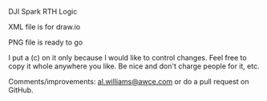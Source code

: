 DJI Spark RTH Logic

XML file is for draw.io

PNG file is ready to go

I put a (c) on it only because I would like to control changes. Feel free to
copy it whole anywhere you like. Be nice and don't charge people for it, etc.

Comments/improvements: al.williams@awce.com or do a pull request on GitHub.
